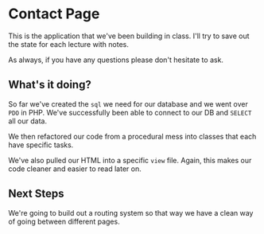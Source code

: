 # Contact Page

This is the application that we've been building in class. I'll try to save out the state for each lecture with notes.

As always, if you have any questions please don't hesitate to ask. 

## What's it doing?

So far we've created the `sql` we need for our database and we went over `PDO` in PHP. We've successfully been able to connect to our DB and `SELECT` all our data. 

We then refactored our code from a procedural mess into classes that each have specific tasks. 

We've also pulled our HTML into a specific `view` file. Again, this makes our code cleaner and easier to read later on. 

## Next Steps

We're going to build out a routing system so that way we have a clean way of going between different pages. 